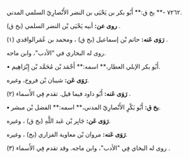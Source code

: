 ٧٢٦٢ -** بخ ق:** أَبُو بكر بن يَحْيَى بن النضر الأَنْصارِيّ السلمي المدني.

**روى عن:** أبيه يَحْيَى بْن النضر السلمي (بخ ق) .

**رَوَى عَنه:** حاتم بْن إسماعيل (بخ ق) ، ومحمد بن عُمَرالواقدي (١) .

روى له البخاري في "الأدب"، وابن ماجه.

• أَبُو بكر الإبلي العطار،** اسمه:** أَحْمَد بْن مُحَمَّد بْن إِبْرَاهِيم.

**رَوَى عَن:** شيبان بْن فروخ، وغيره.

**رَوَى عَنه:** أَبُو داود فيما قيل. تقدم فِي الأَسماء (٢) .

**• بخ ق:** أَبُو بَكْرٍ الأَنْصارِيّ المدني،** اسمه:** الفضل بْن مبشر.

**رَوَى عَن:** جَابِر بْن عَبد اللَّهِ (بخ ق) ، وغيره.

**رَوَى عَنه:** مروان بْن معاوية الفزاري (بخ) ، وغيره.

روى له البخاي فِي "الأدب"، وابن ماجه. وقد تقدم فِي الأَسماء (٣) .